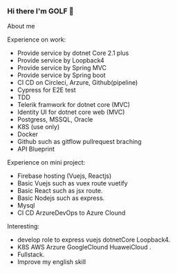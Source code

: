 ### Hi there I'm GOLF 👋

About me

Experience on work:
- Provide service by dotnet Core 2.1 plus
- Provide service by Loopback4
- Provide service by Spring MVC
- Provide service by Spring boot
- CI CD on Circleci, Arzure, Github(pipeline)
- Cypress for E2E test
- TDD
- Telerik framwork for dotnet core (MVC)
- Identity UI for dotnet core web (MVC)
- Postgress, MSSQL, Oracle
- K8S (use only)
- Docker
- Github such as gitflow pullrequest braching
- API Blueprint

Experience on mini project:
- Firebase hosting (Vuejs, Reactjs)
- Basic Vuejs such as vuex route vuetify
- Basic React such as jsx route.
- Basic Nodejs such as express.
- Mysql
- CI CD ArzureDevOps to Azure Clound

Interesting:
- develop role to express vuejs dotnetCore Loopback4.
- K8S AWS Arzure GoogleClound HuaweiCloud .
- Fullstack.
- Improve my english skill

<!--
**panachainy/panachainy** is a ✨ _special_ ✨ repository because its `README.md` (this file) appears on your GitHub profile.

Here are some ideas to get you started:

- 🔭 I’m currently working on ...
- 🌱 I’m currently learning ...
- 👯 I’m looking to collaborate on ...
- 🤔 I’m looking for help with ...
- 💬 Ask me about ...
- 📫 How to reach me: ...
- 😄 Pronouns: ...
- ⚡ Fun fact: ...
-->
